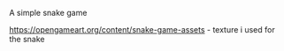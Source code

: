 A simple snake game

https://opengameart.org/content/snake-game-assets - texture i used for the snake
